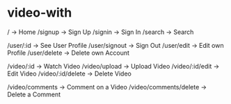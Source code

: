 # video-with

/ -> Home
/signup -> Sign Up
/signin -> Sign In
/search -> Search

/user/:id -> See User Profile
/user/signout -> Sign Out
/user/edit -> Edit own Profile
/user/delete -> Delete own Account

/video/:id -> Watch Video
/video/upload -> Upload Video
/video/:id/edit -> Edit Video
/video/:id/delete -> Delete Video

/video/comments -> Comment on a Video
/video/comments/delete -> Delete a Comment
